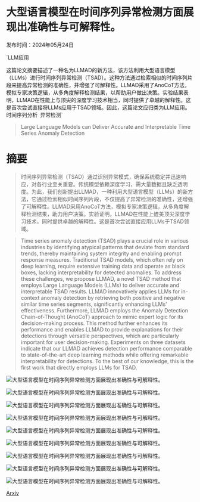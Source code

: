 # 大型语言模型在时间序列异常检测方面展现出准确性与可解释性。

发布时间：2024年05月24日

`LLM应用

这篇论文摘要描述了一种名为LLMAD的新方法，该方法利用大型语言模型（LLMs）进行时间序列异常检测（TSAD）。这种方法通过检索相似的时间序列片段来提高异常检测的准确性，并增强了可解释性。LLMAD采用了AnoCoT方法，模拟专家决策逻辑，从多角度解释检测结果，以帮助用户做出决策。实验结果表明，LLMAD在性能上与顶尖的深度学习技术相当，同时提供了卓越的解释性。这是首次尝试直接将LLMs应用于TSAD领域。因此，这篇论文应归类为LLM应用。` `时间序列分析` `异常检测`

> Large Language Models can Deliver Accurate and Interpretable Time Series Anomaly Detection

# 摘要

> 时间序列异常检测（TSAD）通过识别异常模式，确保系统稳定并迅速响应，对各行业至关重要。传统模型依赖深度学习，需大量数据且缺乏透明度。为此，我们创新提出LLMAD，一种利用大型语言模型（LLMs）的新方法，它通过检索相似时间序列片段，不仅提高了异常检测的准确性，还增强了可解释性。LLMAD采用AnoCoT方法，模拟专家决策逻辑，从多角度解释检测结果，助力用户决策。实验证明，LLMAD在性能上媲美顶尖深度学习技术，同时提供卓越的解释性。这是首次尝试直接应用LLMs于TSAD领域。

> Time series anomaly detection (TSAD) plays a crucial role in various industries by identifying atypical patterns that deviate from standard trends, thereby maintaining system integrity and enabling prompt response measures. Traditional TSAD models, which often rely on deep learning, require extensive training data and operate as black boxes, lacking interpretability for detected anomalies. To address these challenges, we propose LLMAD, a novel TSAD method that employs Large Language Models (LLMs) to deliver accurate and interpretable TSAD results. LLMAD innovatively applies LLMs for in-context anomaly detection by retrieving both positive and negative similar time series segments, significantly enhancing LLMs' effectiveness. Furthermore, LLMAD employs the Anomaly Detection Chain-of-Thought (AnoCoT) approach to mimic expert logic for its decision-making process. This method further enhances its performance and enables LLMAD to provide explanations for their detections through versatile perspectives, which are particularly important for user decision-making. Experiments on three datasets indicate that our LLMAD achieves detection performance comparable to state-of-the-art deep learning methods while offering remarkable interpretability for detections. To the best of our knowledge, this is the first work that directly employs LLMs for TSAD.

![大型语言模型在时间序列异常检测方面展现出准确性与可解释性。](../../../paper_images/2405.15370/x1.png)

![大型语言模型在时间序列异常检测方面展现出准确性与可解释性。](../../../paper_images/2405.15370/x2.png)

![大型语言模型在时间序列异常检测方面展现出准确性与可解释性。](../../../paper_images/2405.15370/x3.png)

![大型语言模型在时间序列异常检测方面展现出准确性与可解释性。](../../../paper_images/2405.15370/x4.png)

![大型语言模型在时间序列异常检测方面展现出准确性与可解释性。](../../../paper_images/2405.15370/x5.png)

![大型语言模型在时间序列异常检测方面展现出准确性与可解释性。](../../../paper_images/2405.15370/x6.png)

![大型语言模型在时间序列异常检测方面展现出准确性与可解释性。](../../../paper_images/2405.15370/x7.png)

![大型语言模型在时间序列异常检测方面展现出准确性与可解释性。](../../../paper_images/2405.15370/x8.png)

![大型语言模型在时间序列异常检测方面展现出准确性与可解释性。](../../../paper_images/2405.15370/x9.png)

[Arxiv](https://arxiv.org/abs/2405.15370)